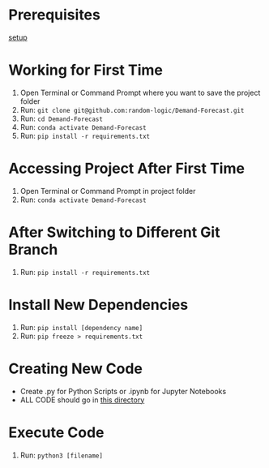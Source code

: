 # Prerequisites
[setup](/education/setup/README.md)

# Working for First Time
1. Open Terminal or Command Prompt where you want to save the project folder
2. Run: `git clone git@github.com:random-logic/Demand-Forecast.git`
3. Run: `cd Demand-Forecast`
4. Run: `conda activate Demand-Forecast`
5. Run: `pip install -r requirements.txt`

# Accessing Project After First Time
1. Open Terminal or Command Prompt in project folder
2. Run: `conda activate Demand-Forecast`

# After Switching to Different Git Branch
1. Run: `pip install -r requirements.txt`

# Install New Dependencies
1. Run: `pip install [dependency name]`
2. Run: `pip freeze > requirements.txt`

# Creating New Code
* Create .py for Python Scripts or .ipynb for Jupyter Notebooks
* ALL CODE should go in [this directory](/src)

# Execute Code
1. Run: `python3 [filename]`
